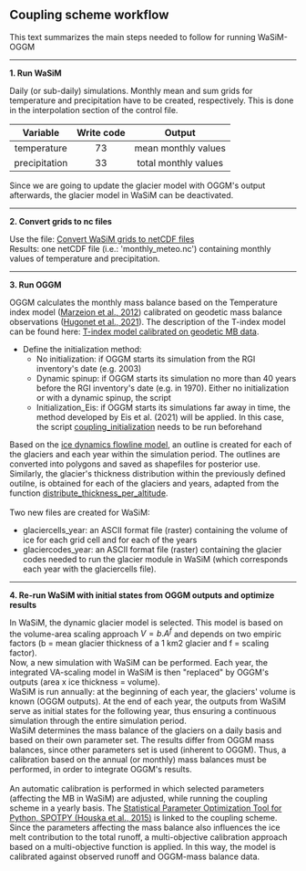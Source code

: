 ## Coupling scheme workflow
This text summarizes the main steps needed to follow for running WaSiM-OGGM
_____

**1. Run WaSiM**

Daily (or sub-daily) simulations. Monthly mean and sum grids for temperature and precipitation have to be created, respectively. This is done in the interpolation section of the control file.

Variable      | Write code  | Output                
:-----------: |:-----------:| :--------------------:
temperature   | 73          | mean monthly values   
precipitation | 33          | total monthly values 

Since we are going to update the glacier model with OGGM's output afterwards, the glacier model in WaSiM can be deactivated.
_____
**2. Convert grids to nc files**

Use the file: [Convert WaSiM grids to netCDF files](../main/scripts/convert_raster_to_nc.py) \
Results: one netCDF file (i.e.: 'monthly_meteo.nc') containing monthly values of temperature and precipitation.

_____
**3. Run OGGM**

OGGM calculates the monthly mass balance based on the Temperature index model ([Marzeion et al., 2012](https://tc.copernicus.org/articles/6/1295/2012/tc-6-1295-2012.html)) calibrated on geodetic mass balance observations ([Hugonet et al., 2021](https://www.nature.com/articles/s41586-021-03436-z)). The description of the T-index model can be found here: [T-index model calibrated on geodetic MB data](https://docs.oggm.org/en/stable/mass-balance-monthly.html).
 * Define the initialization method: 
      * No initialization: if OGGM starts its simulation from the RGI inventory's date (e.g. 2003)
      * Dynamic spinup: if OGGM starts its simulation no more than 40 years before the RGI inventory's date (e.g. in 1970). Either no initialization or with a dynamic spinup, the script 
      * Initialization_Eis: if OGGM starts its simulations far away in time, the method developed by Eis et al. (2021) will be applied. In this case, the script [coupling_initialization](../main/scripts/coupling_initialization.py) needs to be run beforehand

Based on the [ice dynamics flowline model](https://docs.oggm.org/en/stable/ice-dynamics.html), an outline is created for each of the glaciers and each year within the simulation period. The outlines are converted into polygons and saved as shapefiles for posterior use.\
Similarly, the glacier's thickness distribution within the previously defined outilne, is obtained for each of the glaciers and years, adapted from the function [distribute_thickness_per_altitude](https://github.com/OGGM/oggm/blob/9d173038862f36a21838034da07243bd189ef2d0/oggm/core/inversion.py#L747).\
\
Two new files are created for WaSiM:
   * glaciercells_year: an ASCII format file (raster) containing the volume of ice for each grid cell and for each of the years
   * glaciercodes_year: an ASCII format file (raster) containing the glacier codes needed to run the glacier module in WaSiM (which corresponds each year with the glaciercells file).

_____
**4. Re-run WaSiM with initial states from OGGM outputs and optimize results**

In WaSiM, the dynamic glacier model is selected. This model is based on the volume-area scaling approach $V = b.A^f$ and depends on two empiric factors (b = mean glacier thickness of a 1 km2 glacier and f = scaling factor). \
Now, a new simulation with WaSiM can be performed. Each year, the integrated VA-scaling model in WaSiM is then "replaced" by OGGM's outputs (area x ice thickness = volume). \
WaSiM is run annually: at the beginning of each year, the glaciers' volume is known (OGGM outputs). At the end of each year, the outputs from WaSiM serve as initial states for the following year, thus ensuring a continuous simulation through the entire simulation period.\
WaSiM determines the mass balance of the glaciers on a daily basis and based on their own parameter set. The results differ from OGGM mass balances, since other parameters set is used (inherent to OGGM). Thus, a calibration based on the annual (or monthly) mass balances must be performed, in order to integrate OGGM's results. \
\
An automatic calibration is performed in which selected parameters (affecting the MB in WaSiM) are adjusted, while running the coupling scheme in a yearly basis. The [Statistical Parameter Optimization Tool for Python, SPOTPY (Houska et al., 2015)](https://spotpy.readthedocs.io/en/latest/) is linked to the coupling scheme.\
Since the parameters affecting the mass balance also influences the ice melt contribution to the total runoff, a multi-objective calibration approach based on a multi-objective function is applied. In this way, the model is calibrated against observed runoff and OGGM-mass balance data.
